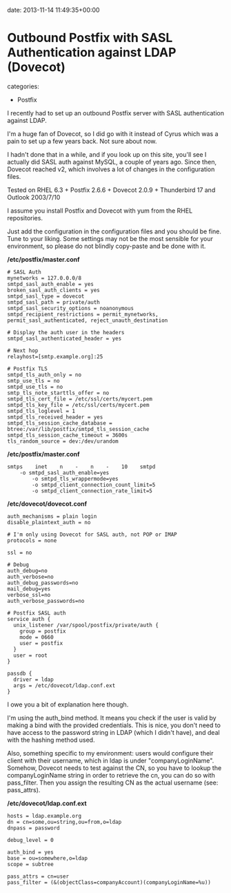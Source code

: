 


date: 2013-11-14 11:49:35+00:00


# Outbound Postfix with SASL Authentication against LDAP (Dovecot)

categories:
- Postfix


I recently had to set up an outbound Postfix server with SASL authentication against LDAP.

I'm a huge fan of Dovecot, so I did go with it instead of Cyrus which was a pain to set up a few years back. Not sure about now.

I hadn't done that in a while, and if you look up on this site, you'll see I actually did SASL auth against MySQL, a couple of years ago. Since then, Dovecot reached v2, which involves a lot of changes in the configuration files.

Tested on RHEL 6.3 + Postfix 2.6.6 + Dovecot 2.0.9 + Thunderbird 17 and Outlook 2003/7/10

I assume you install Postfix and Dovecot with yum from the RHEL repositories.

Just add the configuration in the configuration files and you should be fine. Tune to your liking. Some settings may not be the most sensible for your environment, so please do not blindly copy-paste and be done with it.

**/etc/postfix/master.conf**


    
    
    # SASL Auth
    mynetworks = 127.0.0.0/8
    smtpd_sasl_auth_enable = yes
    broken_sasl_auth_clients = yes
    smtpd_sasl_type = dovecot
    smtpd_sasl_path = private/auth
    smtpd_sasl_security_options = noanonymous
    smtpd_recipient_restrictions = permit_mynetworks, permit_sasl_authenticated, reject_unauth_destination
    
    # Display the auth user in the headers
    smtpd_sasl_authenticated_header = yes
    
    # Next hop
    relayhost=[smtp.example.org]:25
    
    # Postfix TLS
    smtpd_tls_auth_only = no
    smtp_use_tls = no
    smtpd_use_tls = no
    smtp_tls_note_starttls_offer = no
    smtpd_tls_cert_file = /etc/ssl/certs/mycert.pem
    smtpd_tls_key_file = /etc/ssl/certs/mycert.pem
    smtpd_tls_loglevel = 1
    smtpd_tls_received_header = yes
    smtpd_tls_session_cache_database = btree:/var/lib/postfix/smtpd_tls_session_cache
    smtpd_tls_session_cache_timeout = 3600s
    tls_random_source = dev:/dev/urandom
    




**/etc/postfix/master.conf**


    
    
    smtps    inet    n    -    n    -    10    smtpd
        -o smtpd_sasl_auth_enable=yes
            -o smtpd_tls_wrappermode=yes
            -o smtpd_client_connection_count_limit=5
            -o smtpd_client_connection_rate_limit=5
    



**/etc/dovecot/dovecot.conf**


    
    
    auth_mechanisms = plain login
    disable_plaintext_auth = no
    
    # I'm only using Dovecot for SASL auth, not POP or IMAP
    protocols = none
    
    ssl = no
    
    # Debug
    auth_debug=no
    auth_verbose=no
    auth_debug_passwords=no
    mail_debug=yes
    verbose_ssl=no
    auth_verbose_passwords=no
    
    # Postfix SASL auth
    service auth {
      unix_listener /var/spool/postfix/private/auth {
        group = postfix
        mode = 0660
        user = postfix
      }
      user = root
    }
    
    passdb {
      driver = ldap
      args = /etc/dovecot/ldap.conf.ext
    }
    



I owe you a bit of explanation here though.

I'm using the auth_bind method. It means you check if the user is valid by making a bind with the provided credentials. This is nice, you don't need to have access to the password string in LDAP (which I didn't have), and deal with the hashing method used.

Also, something specific to my environment: users would configure their client with their username, which in ldap is under "companyLoginName". Somehow, Dovecot needs to test against the CN, so you have to lookup the companyLoginName string in order to retrieve the cn, you can do so with pass_filter. Then you assign the resulting CN as the actual username (see: pass_attrs).

**/etc/dovecot/ldap.conf.ext**


    
    
    hosts = ldap.example.org
    dn = cn=some,ou=string,ou=from,o=ldap
    dnpass = password
    
    debug_level = 0
    
    auth_bind = yes
    base = ou=somewhere,o=ldap
    scope = subtree
    
    pass_attrs = cn=user
    pass_filter = (&(objectClass=companyAccount)(companyLoginName=%u))
    



